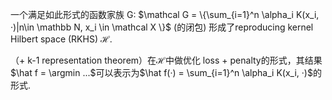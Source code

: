 一个满足如此形式的函数家族 G:
$\mathcal G = \{\sum_{i=1}^n \alpha_i K(x_i, ·)|n\in \mathbb N, x_i \in \mathcal X \}$ (的闭包) 形成了reproducing kernel Hilbert space (RKHS) $\mathcal H$.

（+ k-1 representation theorem）在$\mathcal H$中做优化 loss + penalty的形式，其结果$\hat f = \argmin ...$可以表示为$\hat f(·) = \sum_{i=1}^n \alpha_i K(x_i, ·)$的形式.

